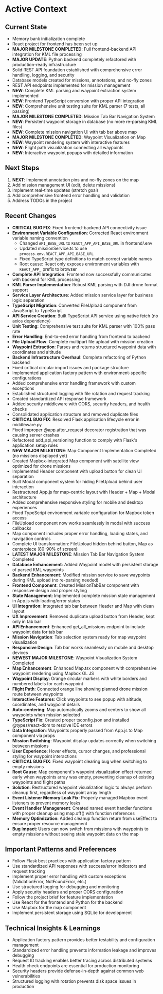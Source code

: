 # Active Context

## Current State
- Memory bank initialization complete
- React project for frontend has been set up
- **MAJOR MILESTONE COMPLETED**: Full frontend-backend API integration for KML file processing
- **MAJOR UPDATE**: Python backend completely refactored with production-ready infrastructure
- Solid REST API foundation established with comprehensive error handling, logging, and security
- Database models created for missions, annotations, and no-fly zones
- REST API endpoints implemented for mission management
- **NEW**: Complete KML parsing and waypoint extraction system implemented
- **NEW**: Frontend TypeScript conversion with proper API integration
- **NEW**: Comprehensive unit testing suite for KML parser (7 tests, all passing)
- **MAJOR MILESTONE COMPLETED**: Mission Tab Bar Navigation System
- **NEW**: Persistent waypoint storage in database (no more re-parsing KML files)
- **NEW**: Complete mission navigation UI with tab bar above map
- **MAJOR MILESTONE COMPLETED**: Waypoint Visualization on Map
- **NEW**: Waypoint rendering system with interactive features
- **NEW**: Flight path visualization connecting all waypoints
- **NEW**: Interactive waypoint popups with detailed information

## Next Steps
1. **NEXT**: Implement annotation pins and no-fly zones on the map
2. Add mission management UI (edit, delete missions)
3. Implement real-time updates (stretch goal)
4. Add comprehensive frontend error handling and validation
5. Address TODOs in the project

## Recent Changes
- **CRITICAL BUG FIX**: Fixed frontend-backend API connectivity issue
- **Environment Variable Configuration**: Corrected React environment variable naming convention
  - Changed `API_BASE_URL` to `REACT_APP_API_BASE_URL` in frontend/.env
  - Updated missionService.ts to use `process.env.REACT_APP_API_BASE_URL`
  - Fixed TypeScript type definitions to match correct variable names
  - Root cause: React only exposes environment variables with `REACT_APP_` prefix to browser
- **Complete API Integration**: Frontend now successfully communicates with backend for KML processing
- **KML Parser Implementation**: Robust KML parsing with DJI drone format support
- **Service Layer Architecture**: Added mission service layer for business logic separation
- **TypeScript Migration**: Converted FileUpload component from JavaScript to TypeScript
- **API Service Creation**: Built TypeScript API service using native fetch (no axios dependency)
- **Unit Testing**: Comprehensive test suite for KML parser with 100% pass rate
- **Error Handling**: End-to-end error handling from frontend to backend
- **File Upload Flow**: Complete multipart file upload with mission creation
- **Waypoint Extraction**: Parses and returns structured waypoint data with coordinates and altitude
- **Backend Infrastructure Overhaul**: Complete refactoring of Python backend
- Fixed critical circular import issues and package structure
- Implemented application factory pattern with environment-specific configurations
- Added comprehensive error handling framework with custom exceptions
- Established structured logging with file rotation and request tracking
- Created standardized API response framework
- Added security middleware with CORS, security headers, and health checks
- Consolidated application structure and removed duplicate files
- **CRITICAL BUG FIX**: Resolved Flask application lifecycle error in middleware.py
- Fixed improper @app.after_request decorator registration that was causing server crashes
- Refactored add_api_versioning function to comply with Flask's application setup rules
- **NEW MAJOR MILESTONE**: Map Component Implementation Completed (no missions displayed yet)
- Created Mapbox-integrated Map component with satellite view optimized for drone missions
- Implemented Header component with upload button for clean UI separation
- Built Modal component system for hiding FileUpload behind user interaction
- Restructured App.js for map-centric layout with Header + Map + Modal architecture
- Added comprehensive responsive styling for mobile and desktop experiences
- Fixed TypeScript environment variable configuration for Mapbox token access
- FileUpload component now works seamlessly in modal with success callbacks
- Map component includes proper error handling, loading states, and navigation controls
- Complete UI transformation: FileUpload hidden behind button, Map as centerpiece (80-90% of screen)
- **LATEST MAJOR MILESTONE**: Mission Tab Bar Navigation System Completed
- **Database Enhancement**: Added Waypoint model with persistent storage of parsed KML waypoints
- **Backend Enhancement**: Modified mission service to save waypoints during KML upload (no re-parsing needed)
- **Frontend Component**: Created MissionTabBar component with responsive design and proper styling
- **State Management**: Implemented complete mission state management in App.js with loading/error states
- **UI Integration**: Integrated tab bar between Header and Map with clean layout
- **UX Improvement**: Removed duplicate upload button from Header, kept only in tab bar
- **API Enhancement**: Enhanced get_all_missions endpoint to include waypoint data for tab bar
- **Mission Navigation**: Tab selection system ready for map waypoint visualization
- **Responsive Design**: Tab bar works seamlessly on mobile and desktop devices
- **NEWEST MAJOR MILESTONE**: Waypoint Visualization System Completed
- **Map Enhancement**: Enhanced Map.tsx component with comprehensive waypoint rendering using Mapbox GL JS
- **Waypoint Display**: Orange circular markers with white borders and numbered labels for each waypoint
- **Flight Path**: Connected orange line showing planned drone mission route between waypoints
- **Interactive Features**: Click waypoints to see popup with altitude, coordinates, and waypoint details
- **Auto-centering**: Map automatically zooms and centers to show all waypoints when mission selected
- **TypeScript Fix**: Created proper tsconfig.json and installed @types/react-dom to resolve IDE errors
- **Data Integration**: Waypoints properly passed from App.js to Map component via props
- **Mission Switching**: Waypoint display updates correctly when switching between missions
- **User Experience**: Hover effects, cursor changes, and professional styling for waypoint interactions
- **CRITICAL BUG FIX**: Fixed waypoint clearing bug when switching to empty missions
- **Root Cause**: Map component's waypoint visualization effect returned early when waypoints array was empty, preventing cleanup of existing waypoints and flight paths
- **Solution**: Restructured waypoint visualization logic to always perform cleanup first, regardless of waypoint array length
- **Event Listener Memory Leak Fix**: Properly managed Mapbox event listeners to prevent memory leaks
- **Event Handler Management**: Created named event handler functions with proper cleanup using map.off() with function references
- **Memory Optimization**: Added cleanup function return from useEffect to ensure proper resource management
- **Bug Impact**: Users can now switch from missions with waypoints to empty missions without seeing stale waypoint data on the map

## Important Patterns and Preferences
- Follow Flask best practices with application factory pattern
- Use standardized API responses with success/error indicators and request tracking
- Implement proper error handling with custom exceptions (ValidationError, NotFoundError, etc.)
- Use structured logging for debugging and monitoring
- Apply security headers and proper CORS configuration
- Follow the project brief for feature implementation
- Use React for the frontend and Python for the backend
- Use Mapbox for the map component
- Implement persistent storage using SQLite for development

## Technical Insights & Learnings
- Application factory pattern provides better testability and configuration management
- Standardized error handling prevents information leakage and improves debugging
- Request ID tracking enables better tracing across distributed systems
- Health check endpoints are essential for production monitoring
- Security headers provide defense-in-depth against common web vulnerabilities
- Structured logging with rotation prevents disk space issues in production
